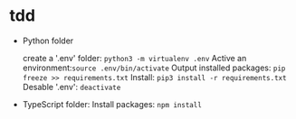 # tdd

- Python folder

  create a '.env' folder: `python3 -m virtualenv .env`
  Active an environment:`source .env/bin/activate`
  Output installed packages: `pip freeze >> requirements.txt`
  Install: `pip3 install -r requirements.txt`
  Desable '.env': `deactivate`

- TypeScript folder:
  Install packages: `npm install`
